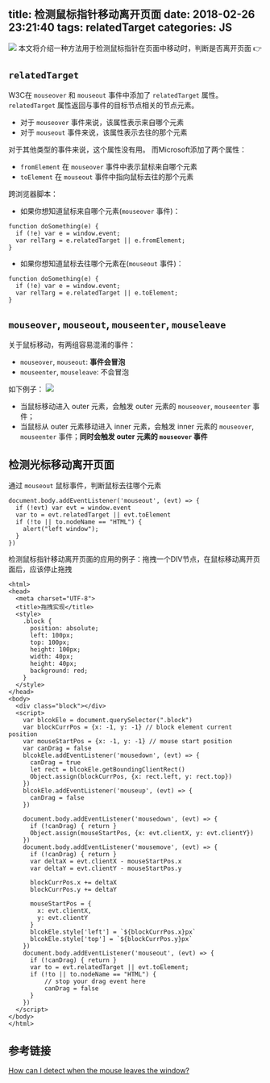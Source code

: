 title: 检测鼠标指针移动离开页面
date: 2018-02-26 23:21:40
tags: relatedTarget
categories: JS
---

![](http://7vikhl.com1.z0.glb.clouddn.com/banner-purple.jpg)
本文将介绍一种方法用于检测鼠标指针在页面中移动时，判断是否离开页面 👉

<!-- more -->

## `relatedTarget`
W3C在 `mouseover` 和 `mouseout` 事件中添加了 `relatedTarget` 属性。`relatedTarget` 属性返回与事件的目标节点相关的节点元素。
- 对于 `mouseover` 事件来说，该属性表示来自哪个元素
- 对于 `mouseout` 事件来说，该属性表示去往的那个元素

对于其他类型的事件来说，这个属性没有用。
而Microsoft添加了两个属性：
- `fromElement` 在 `mouseover` 事件中表示鼠标来自哪个元素
- `toElement` 在 `mouseout` 事件中指向鼠标去往的那个元素

跨浏览器脚本：
- 如果你想知道鼠标来自哪个元素(`mouseover` 事件)：
```
function doSomething(e) {
  if (!e) var e = window.event;
  var relTarg = e.relatedTarget || e.fromElement;
}
```

- 如果你想知道鼠标去往哪个元素在(`mouseout` 事件)：
```
function doSomething(e) {
  if (!e) var e = window.event;
  var relTarg = e.relatedTarget || e.toElement;
}
```

## `mouseover`, `mouseout`, `mouseenter`, `mouseleave`
关于鼠标移动，有两组容易混淆的事件：
- `mouseover`, `mouseout`: **事件会冒泡**
- `mouseenter`, `mouseleave`: 不会冒泡

如下例子：
![](http://7vikhl.com1.z0.glb.clouddn.com/E26BF2A3-9639-4EC5-B23F-7F3D8FB3BB31.png)
- 当鼠标移动进入 outer 元素，会触发 outer 元素的 `mouseover`, `mouseenter` 事件；
- 当鼠标从 outer 元素移动进入 inner 元素，会触发 inner 元素的 `mouseover`, `mouseenter` 事件；**同时会触发 outer 元素的 `mouseover` 事件**

## 检测光标移动离开页面
通过 `mouseout` 鼠标事件，判断鼠标去往哪个元素
```
document.body.addEventListener('mouseout', (evt) => {
  if (!evt) var evt = window.event
  var to = evt.relatedTarget || evt.toElement
  if (!to || to.nodeName == "HTML") {
    alert("left window");
  }
})
```

检测鼠标指针移动离开页面的应用的例子：拖拽一个DIV节点，在鼠标移动离开页面后，应该停止拖拽
```
<html>
<head>
  <meta charset="UTF-8">
  <title>拖拽实现</title>
  <style>
    .block {
      position: absolute;
      left: 100px;
      top: 100px;
      height: 100px;
      width: 40px;
      height: 40px;
      background: red;
    }
  </style>
</head>
<body>
  <div class="block"></div>
  <script>
    var blcokEle = document.querySelector(".block")
    var blockCurrPos = {x: -1, y: -1} // block element current position
    var mouseStartPos = {x: -1, y: -1} // mouse start position
    var canDrag = false
    blcokEle.addEventListener('mousedown', (evt) => {
      canDrag = true
      let rect = blcokEle.getBoundingClientRect()
      Object.assign(blockCurrPos, {x: rect.left, y: rect.top})
    })
    blcokEle.addEventListener('mouseup', (evt) => {
      canDrag = false
    })

    document.body.addEventListener('mousedown', (evt) => {
      if (!canDrag) { return }
      Object.assign(mouseStartPos, {x: evt.clientX, y: evt.clientY})
    })
    document.body.addEventListener('mousemove', (evt) => {
      if (!canDrag) { return }
      var deltaX = evt.clientX - mouseStartPos.x
      var deltaY = evt.clientY - mouseStartPos.y

      blockCurrPos.x += deltaX
      blockCurrPos.y += deltaY

      mouseStartPos = {
        x: evt.clientX,
        y: evt.clientY
      }
      blcokEle.style['left'] = `${blockCurrPos.x}px`
      blcokEle.style['top'] = `${blockCurrPos.y}px`
    })
    document.body.addEventListener('mouseout', (evt) => {
      if (!canDrag) { return }
      var to = evt.relatedTarget || evt.toElement;
      if (!to || to.nodeName == "HTML") {
          // stop your drag event here
          canDrag = false
      }
    })
  </script>
</body>
</html>
```

## 参考链接
[How can I detect when the mouse leaves the window?
](https://stackoverflow.com/questions/923299/how-can-i-detect-when-the-mouse-leaves-the-window/26332723)
